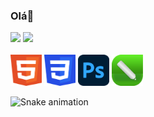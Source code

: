 ### Olá👋
<div aling="center">
 <img  width="49%" src="https://github-readme-stats.vercel.app/api?username=ricardolopes2025&show_icons=true&theme=algolia"/>  
 <img  width="49%" src="https://github-readme-stats.vercel.app/api/top-langs/?username=ricardolopes2025&langs_count=&theme=algolia"/>
</div>
 <br>
 
<div>
  <img  alt="Ricardo-HTML" width="50" height="50"  src="https://github.com/ricardolopes2025/img/blob/201446d87f9e0a6a69c3c6363df269aee0ede88b/html.svg" />
  <img  alt="Ricardo-CSS" width="50" height="50"  src="https://github.com/ricardolopes2025/img/blob/201446d87f9e0a6a69c3c6363df269aee0ede88b/css.svg" />
  <img  alt="Ricardo-PSD" width="50" height="50" src="https://github.com/ricardolopes2025/img/blob/aa62e384b1a46c83a6fb86416f66d0aa384d6273/psd.svg"/>
  <img  alt="Ricardo-CDR" width="50" height="50" src="https://github.com/ricardolopes2025/img/blob/aa62e384b1a46c83a6fb86416f66d0aa384d6273/cdr.svg" />
</div>

<div>  
 
 ![Snake animation](https://github.com/ricardolopes2025/blob-output-/blob/dc998cc006ce7f566e5ef34f13acee05cf25354e/github-contribution-grid-snake.svg)


 
 
</div>

